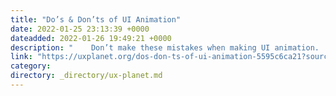 ```yaml
---
title: "Do’s & Don’ts of UI Animation"
date: 2022-01-25 23:13:39 +0000
dateadded: 2022-01-26 19:49:21 +0000
description: "    Don’t make these mistakes when making UI animation.  Continue reading on UX Planet »  "
link: "https://uxplanet.org/dos-don-ts-of-ui-animation-5595c6ca21?source=rss----819cc2aaeee0---4"
category:
directory: _directory/ux-planet.md
---
```

